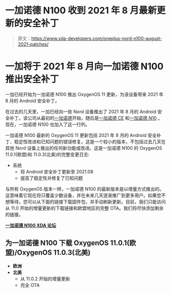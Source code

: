 # 一加诺德 N100 收到 2021 年 8 月最新更新的安全补丁

> 原文：<https://www.xda-developers.com/oneplus-nord-n100-august-2021-patches/>

# 一加将于 2021 年 8 月向一加诺德 N100 推出安全补丁

一加已经开始为一加诺德 N100 推出 OxygenOS 11 更新，为该设备带来 2021 年 8 月的 Android 安全补丁。

在过去的几天里，一加已经向一些 Nord 设备推出了 2021 年 8 月的 Android 安全补丁。该公司从最初的[一加诺德](https://www.xda-developers.com/oneplus-nord-oxygenos-11-1-5-5/)开始，随后是[一加诺德 CE](https://www.xda-developers.com/oneplus-nord-ce-oxygenos-11-0-6-6-new-security-patches/) 和[一加诺德 N10](https://www.xda-developers.com/oneplus-nord-n10-oxygenos-11-0-1/) 。现在，一加诺德 N100 也加入了这一行列。

一加诺德 N100 最新的 OxygenOS 11 更新包括 2021 年 8 月的 Android 安全补丁、稳定性改进和已知问题的错误修复。这是一个较小的版本，不包括过去几天在其他 Nord 设备上推出的任何新功能或改进。这是一加诺德 N100 的 OxygenOS 11.0.1(欧盟)和 11.0.3(北美)的完整变更日志:

*   系统
    *   将 Android 安全补丁更新至 2021.08
    *   提高了稳定性并修复了已知问题

与所有 OxygenOS 版本一样，一加诺德 N100 的最新版本是以增量方式推出的。这意味着它现在将只覆盖少数设备，并在未来几天逐渐推广到更多用户。如果您不想等待，您可以从下面的链接下载固件包，并手动刷新更新。目前，我们只能访问从 11.0 开始的增量更新的下载链接和欧盟地区的完整 OTA。我们将尽快添加剩余的链接。

**[一加诺德 N100 XDA 论坛](https://forum.xda-developers.com/c/oneplus-nord-n100.11817/)**

## 为一加诺德 N100 下载 OxygenOS 11.0.1(欧盟)/OxygenOS 11.0.3(北美)

*   **欧洲**
*   **北美**
    *   从 11.0.2 开始的增量更新
    *   完全 OTA